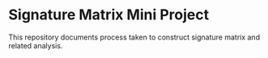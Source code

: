 # Signature Matrix Mini Project
This repository documents process taken to construct signature matrix and related analysis.
